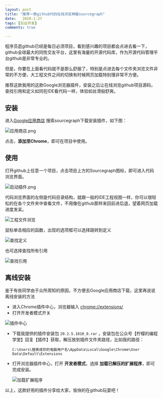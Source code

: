 ```yaml
---
layout: post
title: "推荐一款github代码在线浏览神器sourcegraph"
date:   2020-1-27
tags: [后台开发]
comments: true

---
```


程序员逛github已经是每日必须项目，看到感兴趣的项目都会点进去看一下，github全球最大的同性交友平台，这里有海量的开源代码库，作为开源代码管理平台github是非常专业的。

但是，你要在上面看代码就不是那么舒服了，特别是点进去每个文件夹浏览文件非常的不方便，大工程文件之间的切换有时候网页加载特别慢非常不方便。

推荐这款我用的这款Google浏览器插件，安装之后让在线浏览github项目源码，查找引用和定义如同在IDE看代码一样，体验如丝滑般舒爽。

## 安装

进入[Google应用商店](https://chrome.google.com/webstore/category/extensions?utm_source=chrome-ntp-icon) 搜索sourcegraph下载安装插件，如下图：

![应用商店.png](https://github.com/lemonchann/lemonchann.github.io/raw/master/images/2020-2-21-sourcegraph/%E5%BA%94%E7%94%A8%E5%95%86%E5%BA%97.png)

点击，**添加至Chrome**，即可在项目中使用。



## 使用

打开github上任意一个项目，点击项目上方的Sourcegraph图标，即可进入代码浏览界面。

![启动插件.png](https://i.loli.net/2020/02/21/LpWeAxXIC4hDr73.png)

代码浏览界面的左侧是代码目录结构，就跟一般的IDE工程视图一样，你可以很轻松的在各个文件夹中查看文件，不用像在github那样来回前进后退，望着网页加载进度发呆。

![工程文件浏览](https://github.com/lemonchann/lemonchann.github.io/raw/master/images/2020-2-21-sourcegraph/%E5%B7%A5%E7%A8%8B%E6%96%87%E4%BB%B6%E6%B5%8F%E8%A7%88.png)

鼠标单击相应的函数，出现的选项框可以选择跳转到定义

![查找定义](https://github.com/lemonchann/lemonchann.github.io/raw/master/images/2020-2-21-sourcegraph/%E6%9F%A5%E6%89%BE%E5%AE%9A%E4%B9%89.png)

也可选择查找所有引用

![查找引用](https://github.com/lemonchann/lemonchann.github.io/raw/master/images/2020-2-21-sourcegraph/%E6%9F%A5%E6%89%BE%E5%BC%95%E7%94%A8.png)



## 离线安装

鉴于有些同学由于众所周知的原因，不方便去Google应用商店下载，这里再说说离线安装的方法

- 进入Chrome插件中心，浏览器输入 [chrome://extensions/](chrome://extensions/)
- 打开开发者模式开关

![插件中心](https://github.com/lemonchann/lemonchann.github.io/raw/master/images/2020-2-21-sourcegraph/%E6%8F%92%E4%BB%B6%E4%B8%AD%E5%BF%83.png)

- 下载我提供的插件安装包 `20.2.5.1810_0.rar` ，安装包在公众号【柠檬的编程学堂】回复【插件】获取，解压放到插件文件夹路径，比如我的路径：

  `C:\Users\替换成你的电脑用户名\AppData\Local\Google\Chrome\User Data\Default\Extensions`

- 打开浏览器插件中心，打开 **开发者模式**，选择 **加载已解压的扩展程序**，即可完成安装。

  ![加载扩展程序](https://github.com/lemonchann/lemonchann.github.io/raw/master/images/2020-2-21-sourcegraph/%E5%8A%A0%E8%BD%BD%E6%89%A9%E5%B1%95%E7%A8%8B%E5%BA%8F.png)



以上，这款好用的插件分享给大家，愉快的在github玩耍吧！



